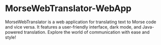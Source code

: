 # MorseWebTranslator-WebApp
MorseWebTranslator is a web application for translating text to Morse code and vice versa. It features a user-friendly interface, dark mode, and Java-powered translation. Explore the world of communication with ease and style!
